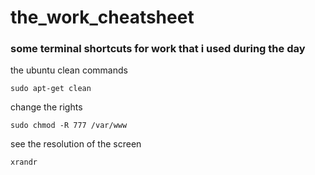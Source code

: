 # the_work_cheatsheet
### some terminal shortcuts for work that i used during the day

the ubuntu clean commands
```
sudo apt-get clean
```

change the rights
```
sudo chmod -R 777 /var/www
```

see the resolution of the screen
```
xrandr
```

